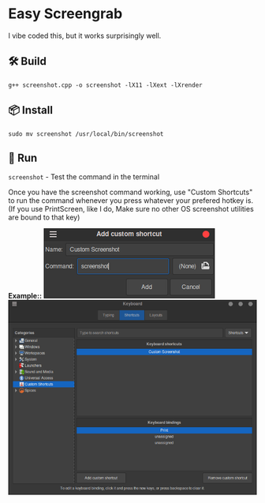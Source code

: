 # Easy Screengrab

I vibe coded this, but it works surprisingly well.

## 🛠️ Build
`g++ screenshot.cpp -o screenshot -lX11 -lXext -lXrender`

## 📦 Install
`sudo mv screenshot /usr/local/bin/screenshot`

## 🚀 Run
`screenshot` - Test the command in the terminal

Once you have the screenshot command working, use "Custom Shortcuts" to run the command whenever you press whatever your prefered hotkey is. (If you use PrintScreen, like I do, Make sure no other OS screenshot utilities are bound to that key)

**Example::**
![Example of custom shortcut command on Linux](images/screenshot1.png)
![Example of custom shortcut command on Linux](images/screenshot2.png)
